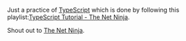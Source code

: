 Just a practice of [TypeScript](https://www.typescriptlang.org/) which is done by following this playlist:[TypeScript Tutorial - The Net Ninja](https://youtube.com/playlist?list=PL4cUxeGkcC9gUgr39Q_yD6v-bSyMwKPUI).

Shout out to [The Net Ninja](https://www.youtube.com/@NetNinja).
